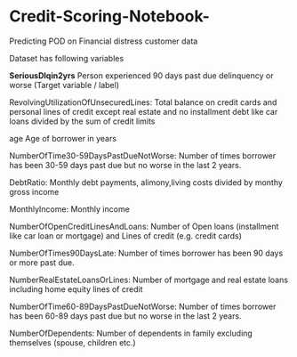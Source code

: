 # Credit-Scoring-Notebook-
Predicting POD on Financial distress customer data 

Dataset has following variables

**SeriousDlqin2yrs** Person experienced 90 days past due delinquency or worse (Target variable / label)

RevolvingUtilizationOfUnsecuredLines: Total balance on credit cards and personal lines of credit except real estate and no installment debt like car loans divided by the sum of credit limits

age Age of borrower in years

NumberOfTime30-59DaysPastDueNotWorse: Number of times borrower has been 30-59 days past due but no worse in the last 2 years.

DebtRatio: Monthly debt payments, alimony,living costs divided by monthy gross income

MonthlyIncome: Monthly income

NumberOfOpenCreditLinesAndLoans: Number of Open loans (installment like car loan or mortgage) and Lines of credit (e.g. credit cards)

NumberOfTimes90DaysLate: Number of times borrower has been 90 days or more past due.

NumberRealEstateLoansOrLines: Number of mortgage and real estate loans including home equity lines of credit

NumberOfTime60-89DaysPastDueNotWorse: Number of times borrower has been 60-89 days past due but no worse in the last 2 years.

NumberOfDependents: Number of dependents in family excluding themselves (spouse, children etc.)
